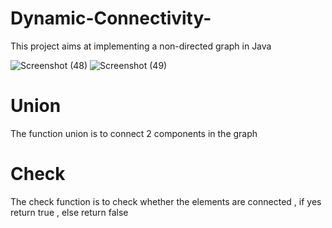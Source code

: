 # Dynamic-Connectivity-
This project aims at implementing a non-directed graph in Java 

![Screenshot (48)](https://user-images.githubusercontent.com/49776836/62007559-7e566700-b181-11e9-90d9-22182faa0bc8.png)
![Screenshot (49)](https://user-images.githubusercontent.com/49776836/62007561-7f879400-b181-11e9-850f-327b4e44a111.png)



# Union 
The function union is to connect 2 components in the graph

# Check 
The check function is to check whether the elements are connected , if yes return true , else return false
